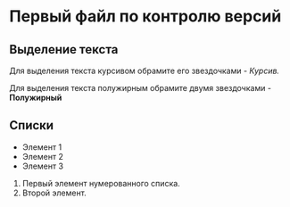 # Первый файл по контролю версий

## Выделение текста

Для выделения текста курсивом обрамите его звездочками - 
*Курсив.*

Для выделения текста полужирным обрамите двумя звездочками - 
**Полужирный**

## Списки

* Элемент 1
* Элемент 2
* Элемент 3

1. Первый элемент нумерованного списка.
2. Второй элемент.
